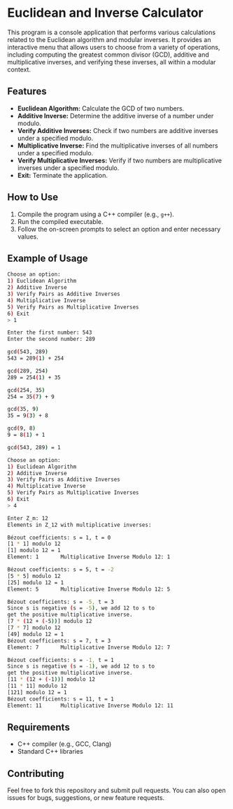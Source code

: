 # Euclidean and Inverse Calculator

This program is a console application that performs various calculations related to the Euclidean algorithm and modular inverses. It provides an interactive menu that allows users to choose from a variety of operations, including computing the greatest common divisor (GCD), additive and multiplicative inverses, and verifying these inverses, all within a modular context.

## Features

-   **Euclidean Algorithm:** Calculate the GCD of two numbers.
-   **Additive Inverse:** Determine the additive inverse of a number under modulo.
-   **Verify Additive Inverses:** Check if two numbers are additive inverses under a specified modulo.
-   **Multiplicative Inverse:** Find the multiplicative inverses of all numbers under a specified modulo.
-   **Verify Multiplicative Inverses:** Verify if two numbers are multiplicative inverses under a specified modulo.
-   **Exit:** Terminate the application.

## How to Use

1.  Compile the program using a C++ compiler (e.g., `g++`).
2.  Run the compiled executable.
3.  Follow the on-screen prompts to select an option and enter necessary values.

## Example of Usage

```bash
Choose an option:
1) Euclidean Algorithm
2) Additive Inverse
3) Verify Pairs as Additive Inverses
4) Multiplicative Inverse
5) Verify Pairs as Multiplicative Inverses
6) Exit
> 1

Enter the first number: 543
Enter the second number: 289

gcd(543, 289)
543 = 289(1) + 254

gcd(289, 254)
289 = 254(1) + 35

gcd(254, 35)
254 = 35(7) + 9

gcd(35, 9)
35 = 9(3) + 8

gcd(9, 8)
9 = 8(1) + 1

gcd(543, 289) = 1

Choose an option:
1) Euclidean Algorithm
2) Additive Inverse
3) Verify Pairs as Additive Inverses
4) Multiplicative Inverse
5) Verify Pairs as Multiplicative Inverses
6) Exit
> 4

Enter Z_m: 12
Elements in Z_12 with multiplicative inverses:

Bézout coefficients: s = 1, t = 0
[1 * 1] modulo 12
[1] modulo 12 = 1
Element: 1       Multiplicative Inverse Modulo 12: 1

Bézout coefficients: s = 5, t = -2
[5 * 5] modulo 12
[25] modulo 12 = 1
Element: 5       Multiplicative Inverse Modulo 12: 5

Bézout coefficients: s = -5, t = 3
Since s is negative (s = -5), we add 12 to s to
get the positive multiplicative inverse.
[7 * (12 + (-5))] modulo 12
[7 * 7] modulo 12
[49] modulo 12 = 1
Bézout coefficients: s = 7, t = 3
Element: 7       Multiplicative Inverse Modulo 12: 7

Bézout coefficients: s = -1, t = 1
Since s is negative (s = -1), we add 12 to s to
get the positive multiplicative inverse.
[11 * (12 + (-1))] modulo 12
[11 * 11] modulo 12
[121] modulo 12 = 1
Bézout coefficients: s = 11, t = 1
Element: 11      Multiplicative Inverse Modulo 12: 11
```

## Requirements

-   C++ compiler (e.g., GCC, Clang)
-   Standard C++ libraries

## Contributing

Feel free to fork this repository and submit pull requests. You can also open issues for bugs, suggestions, or new feature requests.
